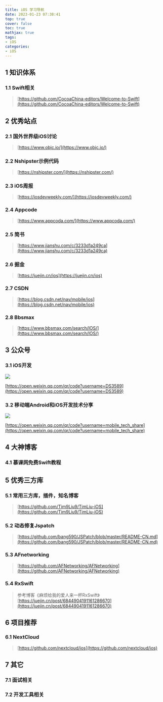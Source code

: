```yaml
---
title: iOS 学习导航
date: 2023-01-23 07:38:41
top: true
cover: false
toc: true
mathjax: true
tags:
- iOS
categories:
- iOS
---
```


## 1 知识体系

### 1.1 Swift相关
> [https://github.com/CocoaChina-editors/Welcome-to-Swift](https://github.com/CocoaChina-editors/Welcome-to-Swift)

## 2 优秀站点

### 2.1 国外世界级iOS讨论
> [https://www.objc.io/](https://www.objc.io/)

### 2.2 Nshipster示例代码
> [https://nshipster.com/](https://nshipster.com/)

### 2.3 iOS周报
> [https://iosdevweekly.com/](https://iosdevweekly.com/)

### 2.4 Appcode
> [https://www.appcoda.com/](https://www.appcoda.com/)

### 2.5 简书
> [https://www.jianshu.com/c/3233d1a249ca](https://www.jianshu.com/c/3233d1a249ca)

### 2.6 掘金
> [https://juejin.cn/ios](https://juejin.cn/ios)

### 2.7 CSDN
> [https://blog.csdn.net/nav/mobile/ios](https://blog.csdn.net/nav/mobile/ios)

### 2.8 Bbsmax
> [https://www.bbsmax.com/search/IOS/](https://www.bbsmax.com/search/IOS/)


## 3 公众号

### 3.1 iOS开发
<img src=iOSkaifa.jpeg>

[https://open.weixin.qq.com/qr/code?username=DS3589](https://open.weixin.qq.com/qr/code?username=DS3589)

### 3.2 移动端Android和iOS开发技术分享
<img src=mobile_tech_share.jpeg>

[https://open.weixin.qq.com/qr/code?username=mobile_tech_share](https://open.weixin.qq.com/qr/code?username=mobile_tech_share)


## 4 大神博客

### 4.1 慕课网免费Swift教程


## 5 优秀三方库

### 5.1 常用三方库，插件，知名博客
> [https://github.com/Tim9Liu9/TimLiu-iOS](https://github.com/Tim9Liu9/TimLiu-iOS)

### 5.2 动态修复Jspatch
> [https://github.com/bang590/JSPatch/blob/master/README-CN.md](https://github.com/bang590/JSPatch/blob/master/README-CN.md)

### 5.3 AFnetworking
> [https://github.com/AFNetworking/AFNetworking](https://github.com/AFNetworking/AFNetworking)

### 5.4 RxSwift
> 参考博客《麻烦给我的爱人来一杯RxSwift》 [https://juejin.cn/post/6844904191161286670](https://juejin.cn/post/6844904191161286670)


## 6 项目推荐

### 6.1 NextCloud
> [https://github.com/nextcloud/ios](https://github.com/nextcloud/ios)

## 7 其它

### 7.1 面试相关

### 7.2 开发工具相关

